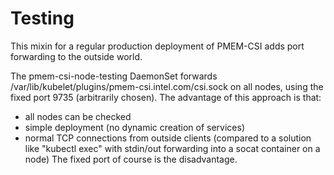 # Testing

This mixin for a regular production deployment of PMEM-CSI adds port
forwarding to the outside world.

The pmem-csi-node-testing DaemonSet forwards
/var/lib/kubelet/plugins/pmem-csi.intel.com/csi.sock on all nodes,
using the fixed port 9735 (arbitrarily chosen). The advantage of this
approach is that:
- all nodes can be checked
- simple deployment (no dynamic creation of services)
- normal TCP connections from outside clients (compared to a solution
  like "kubectl exec" with stdin/out forwarding into a socat container
  on a node)
The fixed port of course is the disadvantage.

